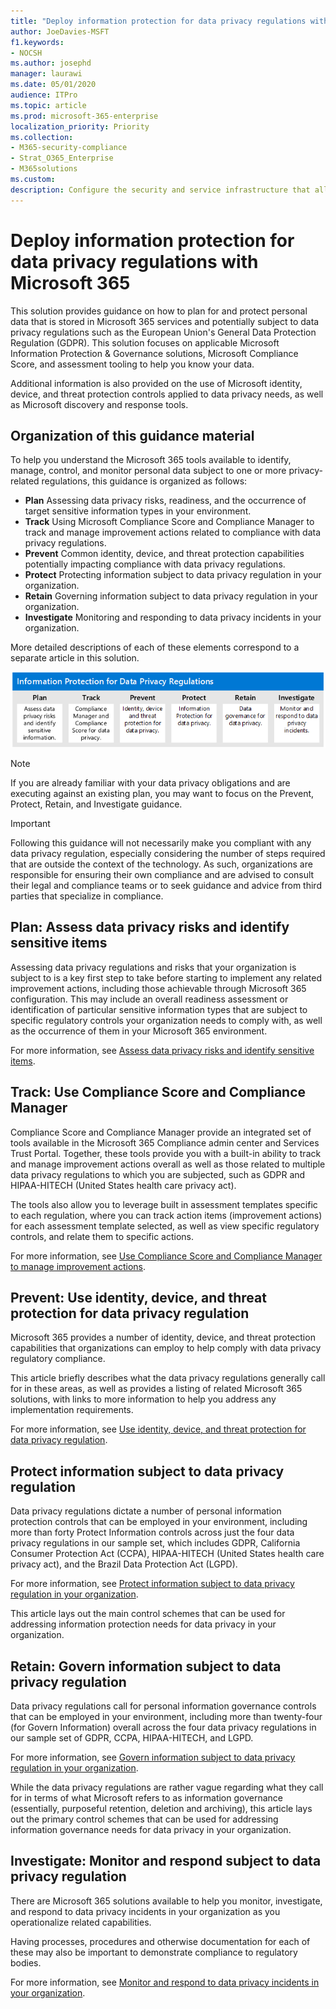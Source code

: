 ```yaml
---
title: "Deploy information protection for data privacy regulations with Microsoft 365"
author: JoeDavies-MSFT
f1.keywords:
- NOCSH
ms.author: josephd
manager: laurawi
ms.date: 05/01/2020
audience: ITPro
ms.topic: article
ms.prod: microsoft-365-enterprise
localization_priority: Priority
ms.collection: 
- M365-security-compliance
- Strat_O365_Enterprise
- M365solutions
ms.custom: 
description: Configure the security and service infrastructure that allows your information to be protected from malicious users.
---
```


# Deploy information protection for data privacy regulations with Microsoft 365

This solution provides guidance on how to plan for and protect personal data that is stored in Microsoft 365 services and potentially subject to data privacy regulations such as the European Union's General Data Protection Regulation (GDPR). This solution focuses on applicable Microsoft Information Protection & Governance solutions, Microsoft Compliance Score, and assessment tooling to help you know your data. 
 
Additional information is also provided on the use of Microsoft identity, device, and threat protection controls applied to data privacy needs, as well as Microsoft discovery and response tools. 

## Organization of this guidance material

To help you understand the Microsoft 365 tools available to identify, manage, control, and monitor personal data subject to one or more privacy-related regulations, this guidance is organized as follows:
 
- **Plan** Assessing data privacy risks, readiness, and the occurrence of target sensitive information types in your environment.
- **Track** Using Microsoft Compliance Score and Compliance Manager to track and manage improvement actions related to compliance with data privacy regulations.
- **Prevent** Common identity, device, and threat protection capabilities potentially impacting compliance with data privacy regulations.
- **Protect** Protecting information subject to data privacy regulation in your organization.
- **Retain** Governing information subject to data privacy regulation in your organization.
- **Investigate** Monitoring and responding to data privacy incidents in your organization.

More detailed descriptions of each of these elements correspond to a separate article in this solution.

![The steps to deploy information protection for data privacy regulations](../media/information-protection-deploy/information-protection-deploy-grid.png)

>[!Note]
>If you are already familiar with your data privacy obligations and are executing against an existing plan, you may want to focus on the Prevent, Protect, Retain, and Investigate guidance.

>[!Important]
>Following this guidance will not necessarily make you compliant with any data privacy regulation, especially considering the number of steps required that are outside the context of the technology. As such, organizations are responsible for ensuring their own compliance and are advised to consult their legal and compliance teams or to seek guidance and advice from third parties that specialize in compliance.
>

## Plan: Assess data privacy risks and identify sensitive items 

Assessing data privacy regulations and risks that your organization is subject to is a key first step to take before starting to implement any related improvement actions, including those achievable through Microsoft 365 configuration. This may include an overall readiness assessment or identification of particular sensitive information types that are subject to specific regulatory controls your organization needs to comply with, as well as the occurrence of them in your Microsoft 365 environment.

For more information, see [Assess data privacy risks and identify sensitive items](information-protection-deploy-assess.md).

## Track: Use Compliance Score and Compliance Manager 

Compliance Score and Compliance Manager provide an integrated set of tools available in the Microsoft 365 Compliance admin center and Services Trust Portal. Together, these tools provide you with a built-in ability to track and manage improvement actions overall as well as those related to multiple data privacy regulations to which you are subjected, such as GDPR and HIPAA-HITECH (United States health care privacy act).

The tools also allow you to leverage built in assessment templates specific to each regulation, where you can track action items (improvement actions) for each assessment template selected, as well as view specific regulatory controls, and relate them to specific actions.

For more information, see [Use Compliance Score and Compliance Manager to manage improvement actions](information-protection-deploy-compliance.md).

## Prevent: Use identity, device, and threat protection for data privacy regulation

Microsoft 365 provides a number of identity, device, and threat protection capabilities that organizations can employ to help comply with data privacy regulatory compliance. 

This article briefly describes what the data privacy regulations generally call for in these areas, as well as provides a listing of related Microsoft 365 solutions, with links to more information to help you address any implementation requirements. 

For more information, see [Use identity, device, and threat protection for data privacy regulation](information-protection-deploy-identity-device-threat.md).

## Protect information subject to data privacy regulation

Data privacy regulations dictate a number of personal information protection controls that can be employed in your environment, including more than forty Protect Information controls across just the four data privacy regulations in our sample set, which includes GDPR, California Consumer Protection Act (CCPA), HIPAA-HITECH (United States health care privacy act), and the Brazil Data Protection Act (LGPD).

For more information, see [Protect information subject to data privacy regulation in your organization](information-protection-deploy-protect-information.md).

This article lays out the main control schemes that can be used for addressing information protection needs for data privacy in your organization.

## Retain: Govern information subject to data privacy regulation

Data privacy regulations call for personal information governance controls that can be employed in your environment, including more than twenty-four (for Govern Information) overall across the four data privacy regulations in our sample set of GDPR, CCPA, HIPAA-HITECH, and LGPD.

For more information, see [Govern information subject to data privacy regulation in your organization](information-protection-deploy-govern.md).

While the data privacy regulations are rather vague regarding what they call for in terms of what Microsoft refers to as information governance (essentially, purposeful retention, deletion and archiving), this article lays out the primary control schemes that can be used for addressing information governance needs for data privacy in your organization.

## Investigate: Monitor and respond subject to data privacy regulation

There are Microsoft 365 solutions available to help you monitor, investigate, and respond to data privacy incidents in your organization as you operationalize related capabilities. 

Having processes, procedures and otherwise documentation for each of these may also be important to demonstrate compliance to regulatory bodies.

For more information, see [Monitor and respond to data privacy incidents in your organization](information-protection-deploy-monitor-respond.md).

